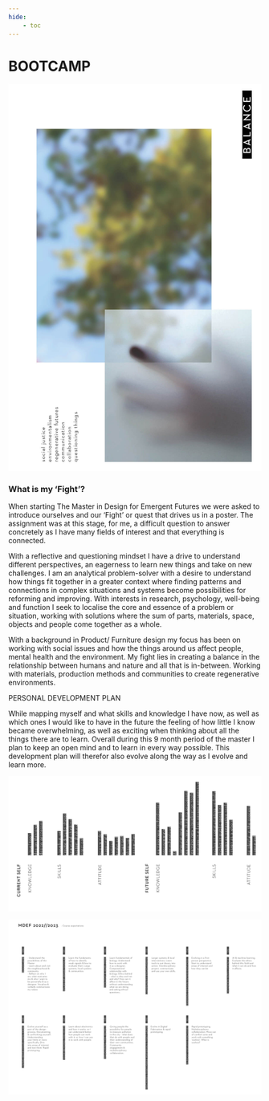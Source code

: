 ```yaml
---
hide:
    - toc
---
```


# **BOOTCAMP**

![](../images/Bootcamp/POSTER.jpg)

### What is my ‘Fight’?

When starting The Master in Design for Emergent Futures we were asked to introduce ourselves and our ‘Fight’ or quest that drives us in a poster. The assignment was at this stage, for me, a difficult question to answer concretely as I have many fields of interest and that everything is connected.

With a reflective and questioning mindset I have a drive to understand different perspectives, an eagerness to learn new things and take on new challenges. I am an analytical problem-solver with a desire to understand how things fit together in a greater context where finding patterns and connections in complex situations and systems become possibilities for reforming and improving. With interests in research, psychology, well-being and function I seek to localise the core and essence of a problem or situation, working with solutions where the sum of parts, materials, space, objects and people come together as a whole. 

With a background in Product/ Furniture design my focus has been on working with social issues
and how the things around us affect people, mental health and the environment. My fight lies in creating a balance in the relationship between humans and nature and all that is in-between. Working with materials, production methods and communities to create regenerative environments.

PERSONAL DEVELOPMENT PLAN

While mapping myself and what skills and knowledge I have now, as well as which ones I would like to have in the future the feeling of how little I know became overwhelming, as well as exciting when thinking about all the things there are to learn. Overall during this 9 month period of the master I plan to keep an open mind and to learn in every way possible. This development plan will therefor also evolve along the way as I evolve and learn more.

![](../images/Bootcamp/MAPPINGSELF.jpg)


![](../images/Bootcamp/EXPECTATIONS.jpg)

